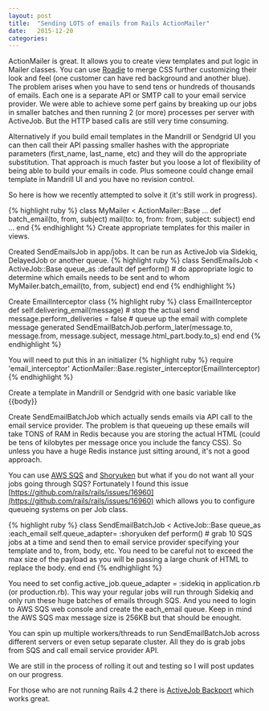 ```yaml
---
layout: post
title:  "Sending LOTS of emails from Rails ActionMailer"
date:   2015-12-20
categories:
---
```


ActionMailer is great.  It allows you to create view templates and put logic in Mailer classes.  You can use [Roadie](https://github.com/Mange/roadie-rails) to merge CSS further customizing their look and feel (one customer can have red background and another blue).  The problem arises when you have to send tens or hundreds of thousands of emails.  Each one is a separate API or SMTP call to your email service provider.  We were able to achieve some perf gains by breaking up our jobs in smaller batches and then running 2 (or more) processes per server with ActiveJob.  But the HTTP based calls are still very time consuming.

Alternatively if you build email templates in the Mandrill or Sendgrid UI you can then call their API passing smaller hashes with the appropriate parameters (first_name, last_name, etc) and they will do the appropriate substitution.  That approach is much faster but you loose a lot of flexibility of being able to build your emails in code.  Plus someone could change email template in Mandrill UI and you have no revision control.

So here is how we recently attempted to solve it (it's still work in progress).

{% highlight ruby %}
class MyMailer < ActionMailer::Base
	...
	def batch_email(to, from, subject)
		mail(to: to, from: from, subject: subject)
	end
	...
end
{% endhighlight %}
Create appropriate templates for this mailer in views.

Created SendEmailsJob in app/jobs.  It can be run as ActiveJob via Sidekiq, DelayedJob or another queue.
{% highlight ruby %}
class SendEmailsJob < ActiveJob::Base
  queue_as :default
  def perform()
		#	do appropriate logic to determine which emails needs to be sent and to whom
  	MyMailer.batch_email(to, from, subject)
  end
end
{% endhighlight %}

Create EmailInterceptor class
{% highlight ruby %}
class EmailInterceptor
	def self.delivering_email(message)
		#	stop the actual send
		message.perform_deliveries = false
		#	queue up the email with complete message generated
		SendEmailBatchJob.perform_later(message.to, message.from, message.subject, message.html_part.body.to_s)
	end
end
{% endhighlight %}

You will need to put this in an initializer
{% highlight ruby %}
require 'email_interceptor'
ActionMailer::Base.register_interceptor(EmailInterceptor)
{% endhighlight %}

Create a template in Mandrill or Sendgrid with one basic variable like {{body}}

Create SendEmailBatchJob which actually sends emails via API call to the email service provider.  The problem is that queueing up these emails will take TONS of RAM in Redis because you are storing the actual HTML (could be tens of kilobytes per message once you include the fancy CSS).  So unless you have a huge Redis instance just sitting around, it's not a good approach.

You can use [AWS SQS](https://aws.amazon.com/sqs/) and [Shoryuken](https://github.com/phstc/shoryuken) but what if you do not want all your jobs going through SQS?  Fortunately I found this issue [https://github.com/rails/rails/issues/16960](https://github.com/rails/rails/issues/16960) which allows you to configure queueing systems on per Job class.

{% highlight ruby %}
class SendEmailBatchJob < ActiveJob::Base
  queue_as :each_email
  self.queue_adapter= :shoryuken
  def perform()
  	#	grab 10 SQS jobs at a time and send then to email service provider specifying your template and to, from, body, etc.  You need to be careful not to exceed the max size of the payload as you will be passing a large chunk of HTML to replace the body.
  end
end
{% endhighlight %}

You need to set config.active_job.queue_adapter = :sidekiq in application.rb (or production.rb).  This way your regular jobs will run through Sidekiq and only run these huge batches of emails through SQS.  And you need to login to AWS SQS web console and create the each_email queue.  Keep in mind the AWS SQS max message size is 256KB but that should be enought.

You can spin up multiple workers/threads to run SendEmailBatchJob across different servers or even setup separate cluster.  All they do is grab jobs from SQS and call email service provider API.

We are still in the process of rolling it out and testing so I will post updates on our progress.

For those who are not running Rails 4.2 there is [ActiveJob Backport](https://github.com/ankane/activejob_backport) which works great.